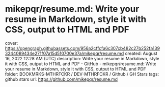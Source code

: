 # mikepqr/resume.md: Write your resume in Markdown, style it with CSS, output to HTML and PDF

cover: https://opengraph.githubassets.com/956a2cffcfa6c307cb482c27b252fa1393244089434e271f07a15d510700e37a/mikepqr/resume.md
created: August 16, 2022 12:28 AM (UTC)
description: Write your resume in Markdown, style it with CSS, output to HTML and PDF - GitHub - mikepqr/resume.md: Write your resume in Markdown, style it with CSS, output to HTML and PDF
folder: BOOKMRKS-MTHRFCKR / DEV-MTHRFCKR / Github / GH Stars
tags: github stars
url: https://github.com/mikepqr/resume.md